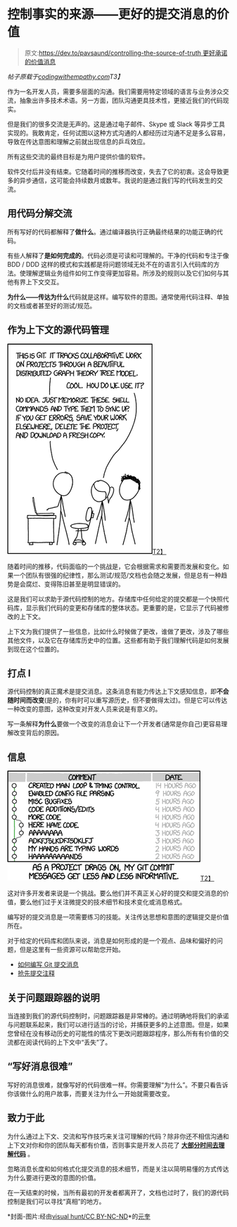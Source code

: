 # 控制事实的来源——更好的提交消息的价值

> 原文:[https://dev.to/pavsaund/controlling-the-source-of-truth 更好承诺的价值消息](https://dev.to/pavsaund/controlling-the-source-of-truth---the-value-of-better-commit-messages)

*帖子原载于[codingwithempathy.com](http://codingwithempathy.com/2016/06/28/controlling-the-source-of-truth/)T3】*

作为一名开发人员，需要多层面的沟通。我们需要用特定领域的语言与业务涉众交流，抽象出许多技术术语。另一方面，团队沟通更具技术性，更接近我们的代码现实。

但是我们的很多交流是无声的。这是通过电子邮件、Skype 或 Slack 等异步工具实现的。我敢肯定，任何试图以这种方式沟通的人都经历过沟通不足是多么容易，导致在传达意图和理解之前就出现信息的乒乓效应。

所有这些交流的最终目标是为用户提供价值的软件。

软件交付后并没有结束。它随着时间的推移而改变，失去了它的初衷。这会导致更多的异步通信，这可能会持续数月或数年。我说的是通过我们写的代码发生的交流。

## 用代码分解交流

所有写好的代码都解释了**做什么**。通过编译器执行正确最终结果的功能正确的代码。

有些人解释了**是如何完成的**。代码必须是可读和可理解的。干净的代码和专注于像 BDD / DDD 这样的模式和实践都是将问题领域无处不在的语言引入代码库的方法。使理解逻辑业务组件如何工作变得更加容易。所涉及的规则以及它们如何与其他有界上下文交互。

**为什么——**传达**为什么**代码就是这样。编写软件的意图。通常使用代码注释、单独的文档或者甚至好的测试/规范。

## 作为上下文的源代码管理

[![git](img/827524e17b2b6ba9c8b004998db0f871.png)T2】](https://xkcd.com/1597/)

随着时间的推移，代码面临的一个挑战是，它会根据需求和需要而发展和变化。如果一个团队有很强的纪律性，那么测试/规范/文档也会随之发展，但是总有一种趋势是会腐烂、变得陈旧甚至是明显错误的。

这是我们可以求助于源代码控制的地方。存储库中任何给定的提交都是一个快照代码库，显示我们代码的变更和存储库的整体状态。更重要的是，它显示了代码被修改的上下文。

上下文为我们提供了一些信息，比如什么时候做了更改，谁做了更改，涉及了哪些其他文件，以及它在存储库历史中的位置。这些都有助于我们理解代码是如何发展到现在这个位置的。

## 打点 I

源代码控制的真正魔术是提交消息。这条消息有能力传达上下文感知信息，即**不会随时间而改变**(是的，你有时可以重写源历史，但不要做得太过)。但是它可以传达一种改变的意图，这种改变对开发人员来说是有意义的。

写一条解释**为什么**要做一个改变的消息会让下一个开发者(通常是你自己)更容易理解改变背后的原因。

## 信息

[![git_commit](img/0ed19f61090b3ebe4471bf95b5bf65c7.png)T2】](http://xkcd.com/1296/)

这对许多开发者来说是一个挑战。要么他们并不真正关心好的提交和提交消息的价值，要么他们过于关注微提交的技术细节和技术变化或消息格式。

编写好的提交消息是一项需要练习的技能。关注传达思想和意图的逻辑提交是价值所在。

对于给定的代码库和团队来说，消息是如何形成的是一个观点、品味和偏好的问题，但是这里有一些资源可以帮助您开始。

*   [如何编写 Git 提交消息](http://chris.beams.io/posts/git-commit/)
*   [抢先提交注释](https://arialdomartini.wordpress.com/2012/09/03/pre-emptive-commit-comments/)

## 关于问题跟踪器的说明

当连接到我们的源代码控制时，问题跟踪器是非常棒的。通过明确地将我们的承诺与问题联系起来，我们可以进行适当的讨论，并捕获更多的上述意图。但是，如果您曾经在没有移动历史的可能性的情况下更改问题跟踪程序，那么所有有价值的交流都在阅读代码的上下文中“丢失”了。

## “写好消息很难”

写好的消息很难，就像写好的代码很难一样。你需要理解“为什么”。不要只看告诉你该做什么的用户故事，而要关注为什么一开始就需要改变。

## 致力于此

为什么通过上下文、交流和写作技巧来关注可理解的代码？除非你还不相信沟通和上下文对你和你的团队每天都有价值，否则事实是开发人员花了 [**大部分时间去理解代码**](https://blog.codinghorror.com/when-understanding-means-rewriting/) 。

忽略消息长度和如何格式化提交消息的技术细节，而是关注以简明易懂的方式传达为什么要进行更改的意图的价值。

在一天结束的时候，当所有最初的开发者都离开了，文档也过时了，我们的源代码控制是我们可以寻找“真相”的地方。

*封面-图片:经由[visual hunt/](https://visualhunt.com/)[CC BY-NC-ND](http://creativecommons.org/licenses/by-nc-nd/2.0/)*的[元奎](https://www.flickr.com/photos/please/180892741/)